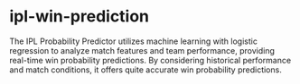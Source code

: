 # ipl-win-prediction

The IPL Probability Predictor utilizes machine learning with logistic regression to analyze match features and team performance, providing real-time win probability predictions. By considering historical performance and match conditions, it offers quite accurate win probability predictions.
